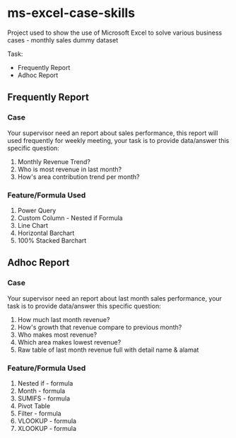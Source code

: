 # ms-excel-case-skills
Project used to show the use of Microsoft Excel to solve various business cases - monthly sales dummy dataset

Task:
* Frequently Report
* Adhoc Report

## Frequently Report
### Case
Your supervisor need an report about sales performance, this report will used frequently for weekly meeting, your task is to provide data/answer this specific question:
1. Monthly Revenue Trend?
2. Who is most revenue in last month?
3. How's area contribution trend per month?

### Feature/Formula Used
1. Power Query
2. Custom Column - Nested if Formula
3. Line Chart
4. Horizontal Barchart
5. 100% Stacked Barchart

## Adhoc Report
### Case
Your supervisor need an report about last month sales performance, your task is to provide data/answer this specific question:
1. How much last month revenue?
2. How's growth that revenue compare to previous month?
3. Who makes most revenue?
4. Which area makes lowest revenue?
5. Raw table of last month revenue full with detail name & alamat

### Feature/Formula Used
1. Nested if - formula
2. Month - formula
3. SUMIFS - formula
4. Pivot Table
5. Filter - formula
6. VLOOKUP - formula
7. XLOOKUP - formula
